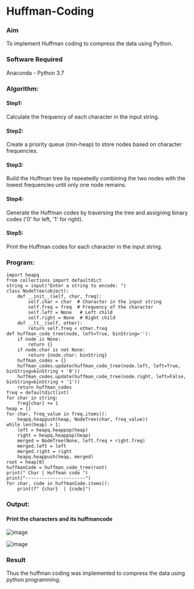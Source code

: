 # Huffman-Coding
### Aim
To implement Huffman coding to compress the data using Python.

### Software Required
Anaconda - Python 3.7

### Algorithm:
#### Step1:
Calculate the frequency of each character in the input string.
#### Step2:
Create a priority queue (min-heap) to store nodes based on character frequencies.
#### Step3:
Build the Huffman tree by repeatedly combining the two nodes with the lowest frequencies until only one node remains.
#### Step4:
Generate the Huffman codes by traversing the tree and assigning binary codes ('0' for left, '1' for right).
#### Step5:
Print the Huffman codes for each character in the input string.

### Program:
```
import heapq
from collections import defaultdict
string = input("Enter a string to encode: ")
class NodeTree(object):
    def __init__(self, char, freq):
        self.char = char  # Character in the input string
        self.freq = freq  # Frequency of the character
        self.left = None   # Left child
        self.right = None  # Right child
    def __lt__(self, other):
        return self.freq < other.freq
def huffman_code_tree(node, left=True, binString=''):
    if node is None:
        return {}
    if node.char is not None:
        return {node.char: binString}
    huffman_codes = {}
    huffman_codes.update(huffman_code_tree(node.left, left=True, binString=binString + '0'))
    huffman_codes.update(huffman_code_tree(node.right, left=False, binString=binString + '1'))
    return huffman_codes
freq = defaultdict(int)
for char in string:
    freq[char] += 1
heap = []
for char, freq_value in freq.items():
    heapq.heappush(heap, NodeTree(char, freq_value))
while len(heap) > 1:
    left = heapq.heappop(heap)
    right = heapq.heappop(heap)
    merged = NodeTree(None, left.freq + right.freq)
    merged.left = left
    merged.right = right
    heapq.heappush(heap, merged)
root = heap[0]
huffmanCode = huffman_code_tree(root)
print(" Char | Huffman code ")
print("----------------------")
for char, code in huffmanCode.items():
    print(f" {char}  | {code}")
```

### Output:
#### Print the characters and its huffmancode
![image](https://github.com/user-attachments/assets/5d100793-cebc-4d44-8697-98363622a0bf)


![image](https://github.com/user-attachments/assets/40f9739c-6b0f-4421-8905-f714a99906f5)

### Result
Thus the huffman coding was implemented to compress the data using python programming.
